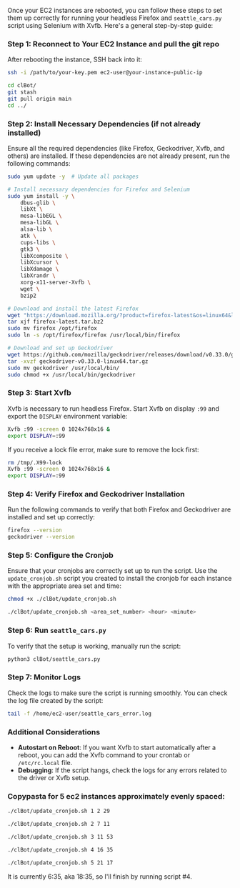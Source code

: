 Once your EC2 instances are rebooted, you can follow these steps to set them up correctly for running your headless Firefox and `seattle_cars.py` script using Selenium with Xvfb. Here's a general step-by-step guide:

### Step 1: Reconnect to Your EC2 Instance and pull the git repo
After rebooting the instance, SSH back into it:

```bash
ssh -i /path/to/your-key.pem ec2-user@your-instance-public-ip
```
```bash
cd clBot/
git stash
git pull origin main
cd ../
```

### Step 2: Install Necessary Dependencies (if not already installed)
Ensure all the required dependencies (like Firefox, Geckodriver, Xvfb, and others) are installed. If these dependencies are not already present, run the following commands:

```bash
sudo yum update -y  # Update all packages

# Install necessary dependencies for Firefox and Selenium
sudo yum install -y \
    dbus-glib \
    libXt \
    mesa-libEGL \
    mesa-libGL \
    alsa-lib \
    atk \
    cups-libs \
    gtk3 \
    libXcomposite \
    libXcursor \
    libXdamage \
    libXrandr \
    xorg-x11-server-Xvfb \
    wget \
    bzip2

# Download and install the latest Firefox
wget "https://download.mozilla.org/?product=firefox-latest&os=linux64&lang=en-US" -O firefox-latest.tar.bz2
tar xjf firefox-latest.tar.bz2
sudo mv firefox /opt/firefox
sudo ln -s /opt/firefox/firefox /usr/local/bin/firefox

# Download and set up Geckodriver
wget https://github.com/mozilla/geckodriver/releases/download/v0.33.0/geckodriver-v0.33.0-linux64.tar.gz
tar -xvzf geckodriver-v0.33.0-linux64.tar.gz
sudo mv geckodriver /usr/local/bin/
sudo chmod +x /usr/local/bin/geckodriver
```

### Step 3: Start Xvfb
Xvfb is necessary to run headless Firefox. Start Xvfb on display `:99` and export the `DISPLAY` environment variable:

```bash
Xvfb :99 -screen 0 1024x768x16 &
export DISPLAY=:99
```

If you receive a lock file error, make sure to remove the lock first:

```bash
rm /tmp/.X99-lock
Xvfb :99 -screen 0 1024x768x16 &
export DISPLAY=:99
```

### Step 4: Verify Firefox and Geckodriver Installation
Run the following commands to verify that both Firefox and Geckodriver are installed and set up correctly:

```bash
firefox --version
geckodriver --version
```

### Step 5: Configure the Cronjob
Ensure that your cronjobs are correctly set up to run the script. Use the `update_cronjob.sh` script you created to install the cronjob for each instance with the appropriate area set and time:

```bash
chmod +x ./clBot/update_cronjob.sh
```
```bash
./clBot/update_cronjob.sh <area_set_number> <hour> <minute>
```

### Step 6: Run `seattle_cars.py`
To verify that the setup is working, manually run the script:

```bash
python3 clBot/seattle_cars.py
```

### Step 7: Monitor Logs
Check the logs to make sure the script is running smoothly. You can check the log file created by the script:

```bash
tail -f /home/ec2-user/seattle_cars_error.log
```

### Additional Considerations
- **Autostart on Reboot**: If you want Xvfb to start automatically after a reboot, you can add the Xvfb command to your crontab or `/etc/rc.local` file.
- **Debugging**: If the script hangs, check the logs for any errors related to the driver or Xvfb setup.

### Copypasta for 5 ec2 instances approximately evenly spaced:

```bash
./clBot/update_cronjob.sh 1 2 29
```
```bash
./clBot/update_cronjob.sh 2 7 11
```
```bash
./clBot/update_cronjob.sh 3 11 53
```
```bash
./clBot/update_cronjob.sh 4 16 35
```
```bash
./clBot/update_cronjob.sh 5 21 17
```

It is currently 6:35, aka 18:35, so I'll finish by running script #4.


